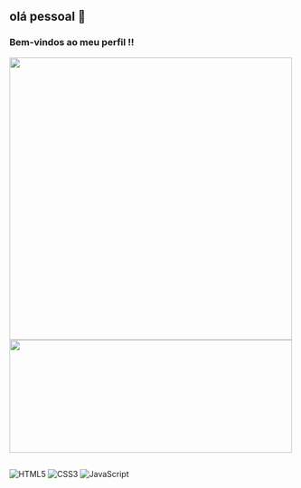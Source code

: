 ## olá pessoal 👋
### Bem-vindos ao meu perfil !!



<a href="https://github.com/paulohpl/github-readme-stats">
  <img width="500em" align="center" src="https://github-readme-stats.vercel.app/api?username=paulohpl&theme=chartreuse-dark" />
</a>
<a href="https://github.com/paulohpl/convoychat">
  <img width="500em" height=200 align="center" src="https://github-readme-stats.vercel.app/api/top-langs?username=paulohpl&layout=compact&langs_count=8&card_width=320&theme=chartreuse-dark" />
</a>

##
![HTML5](https://img.shields.io/badge/html5-%23E34F26.svg?style=for-the-badge&logo=html5&logoColor=white)
![CSS3](https://img.shields.io/badge/css3-%231572B6.svg?style=for-the-badge&logo=css3&logoColor=white)
![JavaScript](https://img.shields.io/badge/javascript-%23323330.svg?style=for-the-badge&logo=javascript&logoColor=%23F7DF1E)
          



<!--
**paulohpl/paulohpl** is a ✨ _special_ ✨ repository because its `README.md` (this file) appears on your GitHub profile.

Here are some ideas to get you started:

- 🔭 I’m currently working on ...
- 🌱 I’m currently learning ...
- 👯 I’m looking to collaborate on ...
- 🤔 I’m looking for help with ...
- 💬 Ask me about ...
- 📫 How to reach me: ...
- 😄 Pronouns: ...
- ⚡ Fun fact: ...
-->

